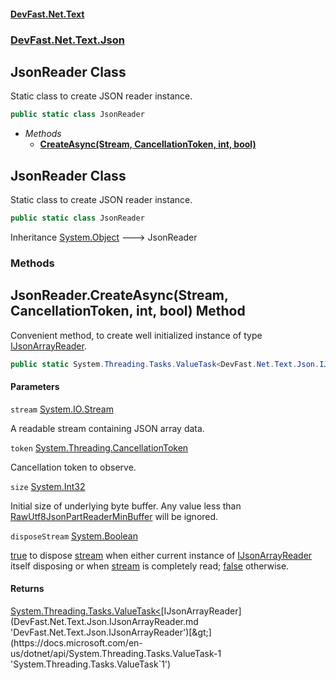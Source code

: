 #### [DevFast.Net.Text](index.md 'index')
### [DevFast.Net.Text.Json](DevFast.Net.Text.Json.md 'DevFast.Net.Text.Json')

## JsonReader Class

Static class to create JSON reader instance.

```csharp
public static class JsonReader
```
- *Methods*
  - **[CreateAsync(Stream, CancellationToken, int, bool)](DevFast.Net.Text.Json.JsonReader.md#DevFast.Net.Text.Json.JsonReader.CreateAsync(System.IO.Stream,System.Threading.CancellationToken,int,bool) 'DevFast.Net.Text.Json.JsonReader.CreateAsync(System.IO.Stream, System.Threading.CancellationToken, int, bool)')**

## JsonReader Class

Static class to create JSON reader instance.

```csharp
public static class JsonReader
```

Inheritance [System.Object](https://docs.microsoft.com/en-us/dotnet/api/System.Object 'System.Object') &#129106; JsonReader
### Methods

<a name='DevFast.Net.Text.Json.JsonReader.CreateAsync(System.IO.Stream,System.Threading.CancellationToken,int,bool)'></a>

## JsonReader.CreateAsync(Stream, CancellationToken, int, bool) Method

Convenient method, to create well initialized instance of type [IJsonArrayReader](DevFast.Net.Text.Json.IJsonArrayReader.md 'DevFast.Net.Text.Json.IJsonArrayReader').

```csharp
public static System.Threading.Tasks.ValueTask<DevFast.Net.Text.Json.IJsonArrayReader> CreateAsync(System.IO.Stream stream, System.Threading.CancellationToken token=default(System.Threading.CancellationToken), int size=512, bool disposeStream=false);
```
#### Parameters

<a name='DevFast.Net.Text.Json.JsonReader.CreateAsync(System.IO.Stream,System.Threading.CancellationToken,int,bool).stream'></a>

`stream` [System.IO.Stream](https://docs.microsoft.com/en-us/dotnet/api/System.IO.Stream 'System.IO.Stream')

A readable stream containing JSON array data.

<a name='DevFast.Net.Text.Json.JsonReader.CreateAsync(System.IO.Stream,System.Threading.CancellationToken,int,bool).token'></a>

`token` [System.Threading.CancellationToken](https://docs.microsoft.com/en-us/dotnet/api/System.Threading.CancellationToken 'System.Threading.CancellationToken')

Cancellation token to observe.

<a name='DevFast.Net.Text.Json.JsonReader.CreateAsync(System.IO.Stream,System.Threading.CancellationToken,int,bool).size'></a>

`size` [System.Int32](https://docs.microsoft.com/en-us/dotnet/api/System.Int32 'System.Int32')

Initial size of underlying byte buffer. Any value less than
            [RawUtf8JsonPartReaderMinBuffer](DevFast.Net.Text.Json.JsonConst.md#DevFast.Net.Text.Json.JsonConst.RawUtf8JsonPartReaderMinBuffer 'DevFast.Net.Text.Json.JsonConst.RawUtf8JsonPartReaderMinBuffer') will be ignored.

<a name='DevFast.Net.Text.Json.JsonReader.CreateAsync(System.IO.Stream,System.Threading.CancellationToken,int,bool).disposeStream'></a>

`disposeStream` [System.Boolean](https://docs.microsoft.com/en-us/dotnet/api/System.Boolean 'System.Boolean')

[true](https://docs.microsoft.com/en-us/dotnet/csharp/language-reference/builtin-types/bool 'https://docs.microsoft.com/en-us/dotnet/csharp/language-reference/builtin-types/bool') to dispose [stream](DevFast.Net.Text.Json.JsonReader.md#DevFast.Net.Text.Json.JsonReader.CreateAsync(System.IO.Stream,System.Threading.CancellationToken,int,bool).stream 'DevFast.Net.Text.Json.JsonReader.CreateAsync(System.IO.Stream, System.Threading.CancellationToken, int, bool).stream') when either
            current instance of [IJsonArrayReader](DevFast.Net.Text.Json.IJsonArrayReader.md 'DevFast.Net.Text.Json.IJsonArrayReader') itself disposing or
            when [stream](DevFast.Net.Text.Json.JsonReader.md#DevFast.Net.Text.Json.JsonReader.CreateAsync(System.IO.Stream,System.Threading.CancellationToken,int,bool).stream 'DevFast.Net.Text.Json.JsonReader.CreateAsync(System.IO.Stream, System.Threading.CancellationToken, int, bool).stream') is completely read; [false](https://docs.microsoft.com/en-us/dotnet/csharp/language-reference/builtin-types/bool 'https://docs.microsoft.com/en-us/dotnet/csharp/language-reference/builtin-types/bool') otherwise.

#### Returns
[System.Threading.Tasks.ValueTask&lt;](https://docs.microsoft.com/en-us/dotnet/api/System.Threading.Tasks.ValueTask-1 'System.Threading.Tasks.ValueTask`1')[IJsonArrayReader](DevFast.Net.Text.Json.IJsonArrayReader.md 'DevFast.Net.Text.Json.IJsonArrayReader')[&gt;](https://docs.microsoft.com/en-us/dotnet/api/System.Threading.Tasks.ValueTask-1 'System.Threading.Tasks.ValueTask`1')